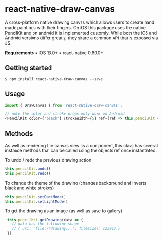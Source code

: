 # react-native-draw-canvas

A cross-platform native drawing canvas which allows users to create hand made paintings with their fingers. On iOS this package uses the native PencilKit and on android it is implemented customly. While both the iOS and Android versions differ greatly, they share a common API that is exposed via JS. 

**Requirements**
 • iOS 13.0+
 • react-native 0.60.0+

## Getting started

`$ npm install react-native-draw-canvas --save`

## Usage
```javascript
import { DrawCanvas } from 'react-native-draw-canvas';

// note the color and stroke props only work on Android
<PencilKit color={"black"} strokeWidth={5} ref={ref => this.pencilKit = ref} />
```

## Methods

As well as rendering the canvas view as a component, this class has several instance methods that can be called using the objects ref once instantiated.

To undo / redo the previous drawing action
```javascript
this.pencilKit.undo()
this.pencilKit.redo()
```

To change the theme of the drawing (changes background and inverts black and white strokes)
```javascript
this.pencilKit.setDarkMode()
this.pencilKit.setLightMode()
```

To get the drawing as an image (as well as save to gallery)
```javascript
 this.pencilKit.getDrawing(data => {
   // data has the following shape
   // { uri: 'file://drawing...', fileSize?: 123910 }
 })
 ```